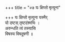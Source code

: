 +++
title = "०७ यः क्षिप्तो मृत्युना"

+++
यः क्षिप्तो मृत्युना यस्मैर्  
यो दष्टस् तृष्टदंश्मभिः ।  
अरुन्धति त्वं तस्यासि  
विषस्य विषदूषणी ॥